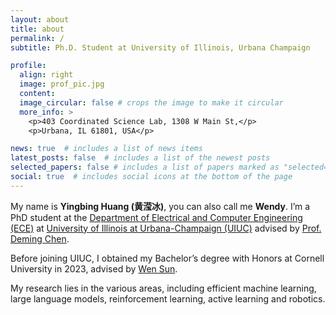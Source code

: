 ```yaml
---
layout: about
title: about
permalink: /
subtitle: Ph.D. Student at University of Illinois, Urbana Champaign

profile:
  align: right
  image: prof_pic.jpg
  content:
  image_circular: false # crops the image to make it circular
  more_info: >
    <p>403 Coordinated Science Lab, 1308 W Main St,</p>
    <p>Urbana, IL 61801, USA</p>

news: true  # includes a list of news items
latest_posts: false  # includes a list of the newest posts
selected_papers: false # includes a list of papers marked as "selected={true}"
social: true  # includes social icons at the bottom of the page
---
```


My name is **Yingbing Huang (黄滢冰)**, you can also call me **Wendy**. I’m a PhD student at the [Department of Electrical and Computer Engineering (ECE)](https://ece.illinois.edu/) at [University of Illinois at Urbana-Champaign (UIUC)](https://illinois.edu/) advised by [Prof. Deming Chen](https://dchen.ece.illinois.edu/).

Before joining UIUC, I obtained my Bachelor’s degree with Honors at Cornell University in 2023, advised by [Wen Sun](https://wensun.github.io/). 

My research lies in the various areas, including efficient machine learning, large language models, reinforcement learning, active learning and robotics.